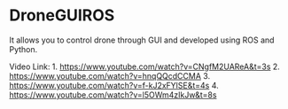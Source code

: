 # DroneGUIROS
It allows you to control drone through GUI and developed using ROS and Python.


Video Link: 1. https://www.youtube.com/watch?v=CNgfM2UAReA&t=3s 
            2. https://www.youtube.com/watch?v=hnqQQcdCCMA 
            3. https://www.youtube.com/watch?v=f-kJ2xFYlSE&t=4s
            4. https://www.youtube.com/watch?v=l5OWm4zIkJw&t=8s
